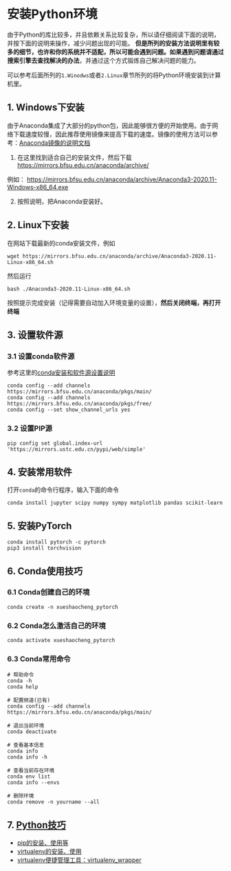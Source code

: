 # 安装Python环境

由于Python的库比较多，并且依赖关系比较复杂，所以请仔细阅读下面的说明，并按下面的说明来操作，减少问题出现的可能。 **但是所列的安装方法说明里有较多的细节，也许和你的系统并不适配，所以可能会遇到问题。如果遇到问题请通过搜索引擎去查找解决的办法**，并通过这个方式锻炼自己解决问题的能力。

可以参考后面所列的`1.Winodws`或者`2.Linux`章节所列的将Python环境安装到计算机里。


## 1. Windows下安装

由于Anaconda集成了大部分的python包，因此能够很方便的开始使用。由于网络下载速度较慢，因此推荐使用镜像来提高下载的速度。镜像的使用方法可以参考：[Anaconda镜像的说明文档](https://mirrors.bfsu.edu.cn/help/anaconda/)

1. 在这里找到适合自己的安装文件，然后下载
   https://mirrors.bfsu.edu.cn/anaconda/archive/

例如： https://mirrors.bfsu.edu.cn/anaconda/archive/Anaconda3-2020.11-Windows-x86_64.exe

2. 按照说明，把Anaconda安装好。



## 2. Linux下安装
在网站下载最新的conda安装文件，例如

```
wget https://mirrors.bfsu.edu.cn/anaconda/archive/Anaconda3-2020.11-Linux-x86_64.sh
```

然后运行
```
bash ./Anaconda3-2020.11-Linux-x86_64.sh
```

按照提示完成安装（记得需要自动加入环境变量的设置），**然后关闭终端，再打开终端**


## 3. 设置软件源
### 3.1 设置conda软件源 

参考这里的[conda安装和软件源设置说明](https://mirrors.bfsu.edu.cn/help/anaconda/)

```
conda config --add channels https://mirrors.bfsu.edu.cn/anaconda/pkgs/main/
conda config --add channels https://mirrors.bfsu.edu.cn/anaconda/pkgs/free/
conda config --set show_channel_urls yes
```


### 3.2 设置PIP源

```
pip config set global.index-url 'https://mirrors.ustc.edu.cn/pypi/web/simple'
```

## 4. 安装常用软件
打开`conda`的命令行程序，输入下面的命令
```
conda install jupyter scipy numpy sympy matplotlib pandas scikit-learn
```

## 5. 安装PyTorch

```
conda install pytorch -c pytorch 
pip3 install torchvision
```




## 6. Conda使用技巧

### 6.1 Conda创建自己的环境
```
conda create -n xueshaocheng_pytorch
```

### 6.2 Conda怎么激活自己的环境
```
conda activate xueshaocheng_pytorch
```

### 6.3 Conda常用命令
```
# 帮助命令
conda -h
conda help

# 配置频道(已有)
conda config --add channels https://mirrors.bfsu.edu.cn/anaconda/pkgs/main/

# 退出当前环境
conda deactivate

# 查看基本信息
conda info
conda info -h

# 查看当前存在环境
conda env list
conda info --envs

# 删除环境
conda remove -n yourname --all
```

## 7. [Python技巧](python/)

- [pip的安装、使用等](python/pip.md)
- [virtualenv的安装、使用](python/virtualenv.md)
- [virtualenv便捷管理工具：virtualenv_wrapper](python/virtualenv_wrapper.md)
